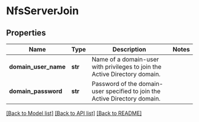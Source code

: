 # NfsServerJoin

## Properties
Name | Type | Description | Notes
------------ | ------------- | ------------- | -------------
**domain_user_name** | **str** | Name of a domain-user with privileges to join the Active Directory domain. | 
**domain_password** | **str** | Password of the domain-user specified to join the Active Directory domain. | 

[[Back to Model list]](../README.md#documentation-for-models) [[Back to API list]](../README.md#documentation-for-api-endpoints) [[Back to README]](../README.md)


